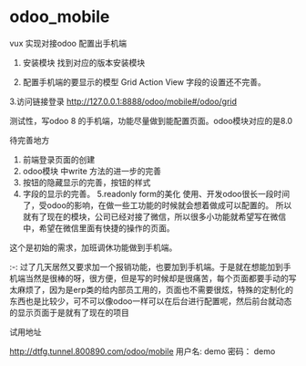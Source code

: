 # odoo_mobile
vux 实现对接odoo 配置出手机端
1. 安装模块
  找到对应的版本安装模块
    
2. 配置手机端的要显示的模型 Grid Action View
   字段的设置还不完善。
   
3.访问链接登录 http://127.0.0.1:8888/odoo/mobile#/odoo/grid
  
测试性，写odoo 8 的手机端，功能尽量做到能配置页面。odoo模块对应的是8.0

待完善地方

1. 前端登录页面的创建
2. odoo模块 中write 方法的进一步的完善
3. 按钮的隐藏显示的完善，按钮的样式
4. 字段的显示的完善。
5.readonly form的美化
使用、开发odoo很长一段时间了，受odoo的影响，在做一些工功能的时候就会想着做成可以配置的。
所以就有了现在的模块，公司已经对接了微信，所以很多小功能就希望写在微信中，希望在微信里面有快捷的操作的页面。

这个是初始的需求，加班调休功能做到手机端。

:-: 过了几天居然又要求加一个报销功能，也要加到手机端。于是就在想能加到手机端当然是很棒的呀，很方便，但是写的时候却是很痛苦，每个页面都要手动的写太麻烦了，因为是erp类的给内部员工用的，页面也不需要很炫，特殊的定制化的东西也是比较少，可不可以像odoo一样可以在后台进行配置呢，然后前台就动态的显示页面于是就有了现在的项目


试用地址 

http://dtfg.tunnel.800890.com/odoo/mobile
用户名: demo 密码： demo
